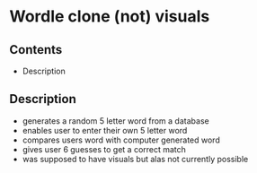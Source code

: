 # Wordle clone (not) visuals

## Contents

* Description

## Description

* generates a random 5 letter word from a database
* enables user to enter their own 5 letter word
* compares users word with computer generated word
* gives user 6 guesses to get a correct match
* was supposed to have visuals but alas not currently possible
